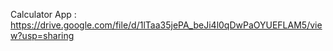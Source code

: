 Calculator App : https://drive.google.com/file/d/1lTaa35jePA_beJi4l0qDwPaOYUEFLAM5/view?usp=sharing
